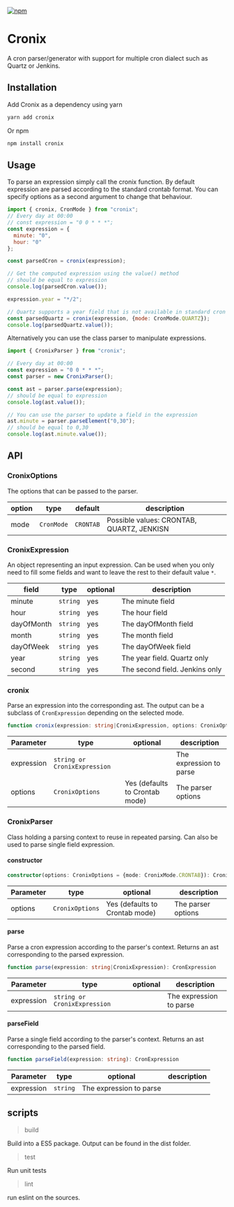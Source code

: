[![npm](https://img.shields.io/npm/v/cronix?style=flat-square)](https://npmjs.com/package/cronix)

Cronix
==========

A cron parser/generator with support for multiple cron dialect such as Quartz or Jenkins.

## Installation

Add Cronix as a dependency using yarn

````bash
yarn add cronix
````

Or npm

````bash
npm install cronix
````

## Usage

To parse an expression simply call the cronix function. By default expression are parsed according to the standard crontab format.
You can specify options as a second argument to change that behaviour.

````javascript
import { cronix, CronMode } from "cronix";
// Every day at 00:00
// const expression = "0 0 * * *";
const expression = {
  minute: "0",
  hour: "0"
};

const parsedCron = cronix(expression);

// Get the computed expression using the value() method
// should be equal to expression
console.log(parsedCron.value());

expression.year = "*/2";

// Quartz supports a year field that is not available in standard cron
const parsedQuartz = cronix(expression, {mode: CronMode.QUARTZ});
console.log(parsedQuartz.value());
````

Alternatively you can use the class parser to manipulate expressions. 

````javascript
import { CronixParser } from "cronix";

// Every day at 00:00
const expression = "0 0 * * *";
const parser = new CronixParser();

const ast = parser.parse(expression);
// should be equal to expression
console.log(ast.value());

// You can use the parser to update a field in the expression
ast.minute = parser.parseElement("0,30");
// should be equal to 0,30
console.log(ast.minute.value());
````

## API

### CronixOptions

The options that can be passed to the parser.

| option | type | default | description |
|-----------|------|----------|-------------|
| mode | `CronMode` | `CRONTAB` | Possible values: CRONTAB, QUARTZ, JENKISN |

### CronixExpression

An object representing an input expression. Can be used when you only need to fill some fields and want to leave the rest to their default value `*`.

| field | type | optional | description |
|-----------|------|----------|-------------|
| minute | `string` | yes | The minute field |
| hour | `string` | yes | The hour field |
| dayOfMonth | `string` | yes | The dayOfMonth field |
| month | `string` | yes | The month field |
| dayOfWeek | `string` | yes | The dayOfWeek field |
| year | `string` | yes | The year field. Quartz only |
| second | `string` | yes | The second field. Jenkins only |

### cronix

Parse an expression into the corresponding ast. The output can be a subclass of `CronExpression` depending on the selected mode.

```typescript
function cronix(expression: string|CronixExpression, options: CronixOptions = {mode: CronixMode.CRONTAB}): CronExpression
```

| Parameter | type | optional | description |
|-----------|------|----------|-------------|
| expression | `string or CronixExpression` | | The expression to parse |
| options | `CronixOptions` | Yes (defaults to Crontab mode) | The parser options |

### CronixParser

Class holding a parsing context to reuse in repeated parsing. Can also be used to parse single field expression.

#### constructor

```typescript
constructor(options: CronixOptions = {mode: CronixMode.CRONTAB}): CronixParser
```

| Parameter | type | optional | description |
|-----------|------|----------|-------------|
| options | `CronixOptions` | Yes (defaults to Crontab mode) | The parser options |

#### parse

Parse a cron expression according to the parser's context. Returns an ast corresponding to the parsed expression.

```typescript
function parse(expression: string|CronixExpression): CronExpression
```

| Parameter | type | optional | description |
|-----------|------|----------|-------------|
| expression | `string or CronixExpression` | | The expression to parse |

#### parseField 

Parse a single field according to the parser's context. Returns an ast corresponding to the parsed field.

```typescript
function parseField(expression: string): CronExpression
```

| Parameter | type | optional | description |
|-----------|------|----------|-------------|
| expression | `string` | The expression to parse |



## scripts

> build

Build into a ES5 package. Output can be found in the dist folder.

> test

Run unit tests

> lint

run eslint on the sources.
